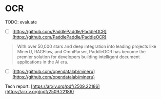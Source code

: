 # OCR

TODO: evaluate

* [ ] [https://github.com/PaddlePaddle/PaddleOCR](https://github.com/PaddlePaddle/PaddleOCR)

> With over 50,000 stars and deep integration into leading projects like
> MinerU, RAGFlow, and OmniParser, PaddleOCR has become the premier solution
> for developers building intelligent document applications in the AI era.

* [ ] [https://github.com/opendatalab/mineru](https://github.com/opendatalab/mineru)

Tech report: [https://arxiv.org/pdf/2509.22186](https://arxiv.org/pdf/2509.22186)
